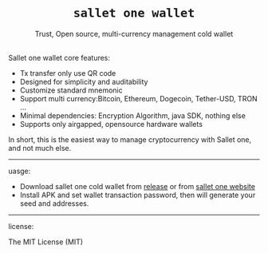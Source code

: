 <h1 align="center"><code>sallet one wallet</code></h1>

<div align="center">Trust, Open source, multi-currency management cold wallet</div>

<br />

Sallet one wallet core features:
- Tx transfer only use QR code
- Designed for simplicity and auditability
- Customize standard mnemonic
- Support multi currency:Bitcoin, Ethereum, Dogecoin, Tether-USD, TRON ...
- Minimal dependencies: Encryption Algorithm, java SDK, nothing else
- Supports only airgapped, opensource hardware wallets

In short, this is the easiest way to manage cryptocurrency with Sallet one, and not much else.

---

uasge:
- Download sallet one cold wallet from [release](https://github.com/SalletOne/sallet-one-cold/releases) or from [sallet one website](https://salletone.com/?r=front/news&S_ID=20210427140325)
- Install APK and set wallet transaction password, then will generate your seed and addresses.

---

license:

The MIT License (MIT)
